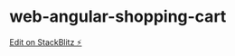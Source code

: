 # web-angular-shopping-cart

[Edit on StackBlitz ⚡️](https://stackblitz.com/edit/web-angular-shopping-cart)